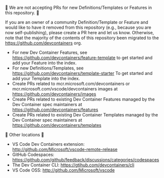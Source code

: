 🚨 We are not accepting PRs for new Definitions/Templates or Features in this repository. 🚨

If you are an owner of a community Definition/Template or Feature and would like to have it removed from this repository (e.g., because you are now self-publishing), please create a PR here and let us know. Otherwise, note that the majority of the contents of this repository been migrated to the https://github.com/devcontainers org.  

* For new Dev Container Features, see https://github.com/devcontainers/feature-template to get started and add your Feature into the index.
* For new Definitions/Templates, see https://github.com/devcontainers/template-starter To get started and add your Template into the index.
* Create PRs related to mcr.microsoft.com/devcontainers or mcr.microsoft.com/vscode/devcontainers images at https://github.com/devcontainers/images
* Create PRs related to existing Dev Container Features managed by the Dev Container spec maintainers at https://github.com/devcontainers/features
* Create PRs related to existing Dev Container Templates managed by the Dev Container spec maintainers at https://github.com/devcontainers/templates

🚨 Other locations 🚨
 - VS Code Dev Containers extension: http://github.com/Microsoft/vscode-remote-release 
 - GitHub Codespaces: https://github.com/github/feedback/discussions/categories/codespaces
 - The Dev Container CLI: https://gtihub.com/devcontainers/cli
 - VS Code OSS: http://github.com/Microsoft/vscode

